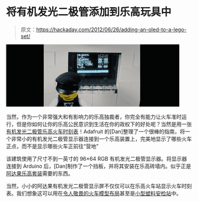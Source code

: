 # 将有机发光二极管添加到乐高玩具中

> 原文：<https://hackaday.com/2012/06/26/adding-an-oled-to-a-lego-set/>

![](img/546ff2c68a1652c43b6da24b24327146.png "oled")

当然，作为一个非常强大和有影响力的乐高独裁者，你完全有能力让火车准时运行，但是你如何让你的乐高公民意识到生活在你的政权下的好处呢？当然是用一张[有机发光二极管乐高火车时刻表](http://www.adafruit.com/blog/2012/06/25/oled-lego-train-schedule/)！Adafruit 的[Dan]整理了一个很棒的指南，将一个非常小的有机发光二极管显示器连接到一个乐高装置上，完美地显示了哪些火车正点，而不是显示哪些火车正前往“营地”

该建筑使用了尺寸不到一英寸的 96×64 RGB 有机发光二极管显示器。将显示器连接到 Arduino 后，[Dan]制作了一个挡板，并将其安装在乐高砖墙内。似乎正是[阿达果乐高套装](http://lego.cuusoo.com/ideas/view/17491)需要的东西。

当然，小小的阿达果有机发光二极管显示屏不仅仅可以在乐高火车站显示火车时刻表。我们想象这可以用在[令人敬畏的火车模型布局](http://www.youtube.com/watch?v=ACkmg3Y64_s)甚至是[小型塑料安检站](http://www.amazon.com/exec/obidos/ASIN/B0002CYTL2)中。